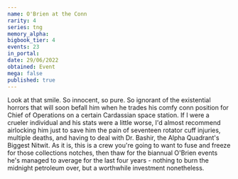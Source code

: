 ```yaml
---
name: O'Brien at the Conn
rarity: 4
series: tng
memory_alpha:
bigbook_tier: 4
events: 23
in_portal:
date: 29/06/2022
obtained: Event
mega: false
published: true
---
```


Look at that smile. So innocent, so pure. So ignorant of the existential horrors that will soon befall him when he trades his comfy conn position for Chief of Operations on a certain Cardassian space station. If I were a crueler individual and his stats were a little worse, I'd almost recommend airlocking him just to save him the pain of seventeen rotator cuff injuries, multiple deaths, and having to deal with Dr. Bashir, the Alpha Quadrant's Biggest Nitwit. As it is, this is a crew you're going to want to fuse and freeze for those collections notches, then thaw for the biannual O'Brien events he's managed to average for the last four years - nothing to burn the midnight petroleum over, but a worthwhile investment nonetheless.
